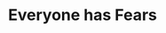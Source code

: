 ---
layout: post
type: episode
title: Everyone has Fears
epnumber: 9
section: 0
description: Continuing the topic of mental health, William and Steven talk about their experiences with anxiety and its consequences in every-day life.
image: /images/ep09banner.jpg
audio: s1!93b1f
video: NA0uV6H-D5E
transcript: no
categories: [mental health, anxiety]
tags: []
comments: true
---